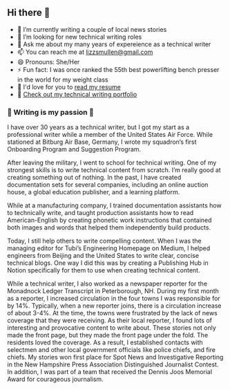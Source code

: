 ## Hi there 👋

- 🔭 I’m currently writing a couple of local news stories
- 🤔 I’m looking for new technical writing roles
- 💬 Ask me about my many years of expereience as a technical writer
- 📫 You can reach me at lizzsmullen@gmail.com
- 😄 Pronouns: She/Her
- ⚡ Fun fact: I was once ranked the 55th best powerlifting bench presser in the world for my weight class
- 👑 I'd love for you to [read my resume](https://github.com/lizztest/lizzpowerlifter/raw/main/Lizz%20Smullen%20101424%20(1).docx)
- 🧚 [Check out my technical writing portfolio](https://github.com/lizztest/lizzpowerlifter/raw/main/Technical%20Writing%20Portfolio.md)

### 💖 Writing is my passion 💖	

I have over 30 years as a technical writer, but I got my start as a professional writer while a member of the United States Air Force. While stationed at Bitburg Air Base, Germany, I wrote my squadron’s first Onboarding Program and Suggestion Program. 

After leaving the military, I went to school for technical writing. One of my strongest skills is to write technical content from scratch. I’m really good at creating something out of nothing. In the past, I have created documentation sets for several companies, including an online auction house, a global education publisher, and a learning platform.  

While at a manufacturing company, I trained documentation assistants how to technically write, and taught production assistants how to read American-English by creating phonetic work instructions that contained both images and words that helped them independently build products.  

Today, I still help others to write compelling content. When I was the managing editor for Tubi’s Engineering Homepage on Medium, I helped engineers from Beijing and the United States to write clear, concise technical blogs. One way I did this was by creating a Publishing Hub in Notion specifically for them to use when creating technical content.  

While a technical writer, I also worked as a newspaper reporter for the Monadnock Ledger Transcript in Peterborough, NH. During my first month as a reporter, I increased circulation in the four towns I was responsible for by 14%. Typically, when a new reporter joins, there is a circulation increase of about 3-4%. At the time, the towns were frustrated by the lack of news coverage that they were receiving. As their local reporter, I found lots of interesting and provocative content to write about. These stories not only made the front page, but they made the front page under the fold. The residents loved the coverage. As a result, I established contacts with selectmen and other local government officials like police chiefs, and fire chiefs. My stories won first place for Spot News and Investigative Reporting in the New Hampshire Press Association Distinguished Journalist Contest. In addition, I was part of a team that received the Dennis Joos Memorial Award for courageous journalism.
